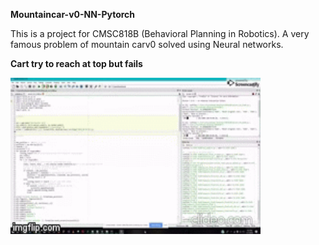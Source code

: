 **Mountaincar-v0-NN-Pytorch**

This is a project for CMSC818B (Behavioral Planning in Robotics). A very famous problem of mountain carv0 solved using Neural networks. 

**Cart try to reach at top but fails** 


<img src="https://github.com/Godcreatebugs/Mountaincar-v0-NN-Tensorflow/blob/master/fail_gif.gif" width="400" height="250">
